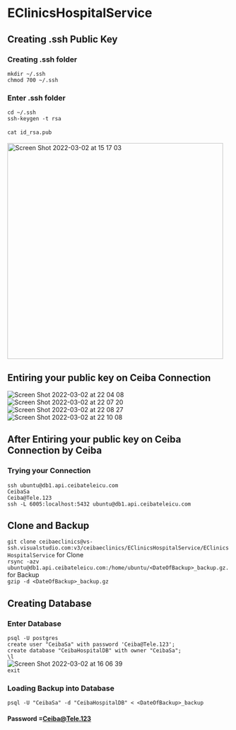 # EClinicsHospitalService
## Creating .ssh Public Key

### Creating .ssh folder <br/>
`mkdir ~/.ssh`<br/>
`chmod 700 ~/.ssh`<br/>
### Enter .ssh folder <br/>
`cd ~/.ssh`<br/>
`ssh-keygen -t rsa`<br/><br/>
`cat id_rsa.pub`<br/><br/>
<img width="488" alt="Screen Shot 2022-03-02 at 15 17 03" src="https://user-images.githubusercontent.com/57620464/156360290-b92deb00-f899-4e1b-8535-f70c9846bbbc.png">
<br/>
## Entiring your public key on Ceiba Connection<br/>
![Screen Shot 2022-03-02 at 22 04 08](https://user-images.githubusercontent.com/57620464/156430894-b969a298-3f88-49be-8bc4-5b35fd3c2aa5.png)<br/>
![Screen Shot 2022-03-02 at 22 07 20](https://user-images.githubusercontent.com/57620464/156431865-881cbfee-0e91-4b6b-8427-9c3444e8d196.png)<br/>
![Screen Shot 2022-03-02 at 22 08 27](https://user-images.githubusercontent.com/57620464/156431884-91b4bf35-1075-41d6-8e8c-34beb8e83a34.png)<br/>
![Screen Shot 2022-03-02 at 22 10 08](https://user-images.githubusercontent.com/57620464/156431903-7acbd0c1-58ae-4325-bead-e824204b41fb.png)<br/>



## After Entiring your public key on Ceiba Connection by Ceiba <br/>
### Trying your Connection <br/>
`ssh ubuntu@db1.api.ceibateleicu.com`<br/>
`CeibaSa`<br/>
`Ceiba@Tele.123`<br/>
`ssh -L 6005:localhost:5432 ubuntu@db1.api.ceibateleicu.com`
## Clone and Backup <br/>
`git clone ceibaeclinics@vs-ssh.visualstudio.com:v3/ceibaeclinics/EClinicsHospitalService/EClinicsHospitalService` for Clone<br/> 
`rsync -azv ubuntu@db1.api.ceibateleicu.com:/home/ubuntu/<DateOfBackup>_backup.gz.`for Backup<br/>
`gzip -d <DateOfBackup>_backup.gz`<br/>
## Creating Database <br/>
### Enter Database <br/>
`psql -U postgres`<br/>
`create user "CeibaSa" with password 'Ceiba@Tele.123';`<br/>
`create database "CeibaHospitalDB" with owner "CeibaSa";`<br/>
`\l`<br/>
![Screen Shot 2022-03-02 at 16 06 39](https://user-images.githubusercontent.com/57620464/156367567-7f5a1778-a6b1-43c4-86aa-a8ad77c74ff8.png)
<br/>
`exit`<br/>
### Loading Backup into Database <br/>
`psql -U "CeibaSa" -d "CeibaHospitalDB" < <DateOfBackup>_backup`<br/>
#### Password =Ceiba@Tele.123<br/>
